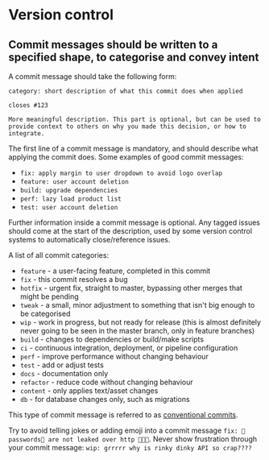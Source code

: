 # Version control

## Commit messages should be written to a specified shape, to categorise and convey intent

A commit message should take the following form:

```
category: short description of what this commit does when applied

closes #123

More meaningful description. This part is optional, but can be used to provide context to others on why you made this decision, or how to integrate.
```

The first line of a commit message is mandatory, and should describe what applying the commit does. Some examples of good commit messages:

+ `fix: apply margin to user dropdown to avoid logo overlap`
+ `feature: user account deletion`
+ `build: upgrade dependencies`
+ `perf: lazy load product list`
+ `test: user account deletion`

Further information inside a commit message is optional. Any tagged issues should come at the start of the description, used by some version control systems to automatically close/reference issues.

A list of all commit categories:

+ `feature` - a user-facing feature, completed in this commit
+ `fix` - this commit resolves a bug
+ `hotfix` - urgent fix, straight to master, bypassing other merges that might be pending
+ `tweak` - a small, minor adjustment to something that isn't big enough to be categorised
+ `wip` - work in progress, but not ready for release (this is almost definitely never going to be seen in the master branch, only in feature branches)
+ `build` - changes to dependencies or build/make scripts
+ `ci` - continuous integration, deployment, or pipeline configuration
+ `perf` - improve performance without changing behaviour
+ `test` - add or adjust tests
+ `docs` - documentation only
+ `refactor` - reduce code without changing behaviour
+ `content` - only applies text/asset changes
+ `db` - for database changes only, such as migrations

This type of commit message is referred to as [conventional commits][conventional-commits].

Try to avoid telling jokes or adding emoji into a commit message `fix: 🔑passwords🔑 are not leaked over http 🎉🎉🎉`. Never show frustration through your commit message: `wip: grrrrr why is rinky dinky API so crap????`

[conventional-commits]: https://www.conventionalcommits.org
